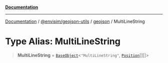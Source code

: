[**Documentation**](../../../../README.md)

---

[Documentation](../../../../README.md) / [@envisim/geojson-utils](../../README.md) / [geojson](../README.md) / MultiLineString

# Type Alias: MultiLineString

> **MultiLineString** = [`BaseObject`](../interfaces/BaseObject.md)\<`"MultiLineString"`, [`Position`](Position.md)[][]\>

